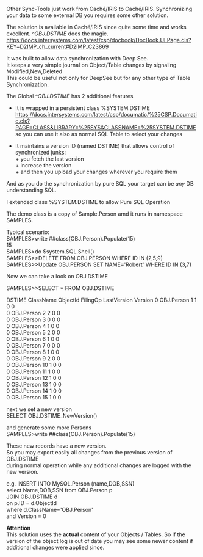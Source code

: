 Other Sync-Tools just work from Caché/IRIS to Caché/IRIS. 
Synchronizing your data to some external DB you requires some other solution.  
  
The solution is available in Caché/IRIS since quite some time and works excellent.
*^OBJ.DSTIME* does the magic.  
https://docs.intersystems.com/latest/csp/docbook/DocBook.UI.Page.cls?KEY=D2IMP_ch_current#D2IMP_C23869
  
It was built to allow data synchronization with Deep See.  
It keeps a very simple journal on Object/Table changes by signaling  Modified,New,Deleted  
This could be useful not only for DeepSee but for any other  type of Table Synchronization.  
  
The Global *^OBJ.DSTIME* has 2 additional features  
- It is wrapped in a persistent class %SYSTEM.DSTIME     
  https://docs.intersystems.com/latest/csp/documatic/%25CSP.Documatic.cls?PAGE=CLASS&LIBRARY=%25SYS&CLASSNAME=%25SYSTEM.DSTIME  
so you can use it also as normal SQL Table to select your changes  
  
- It maintains a version ID (named DSTIME)  that allows control of synchronized junks:  
       + you fetch the last version  
       + increase the version  
       + and then you upload your changes wherever you require them  
  
And as you do the synchronization by pure SQL your target can be _any_ DB understanding SQL.  
  
I extended class %SYSTEM.DSTIME to allow Pure SQL Operation  

The demo class is a copy of Sample.Person amd it runs in namespace SAMPLES.   

Typical scenario:  
SAMPLES>write ##class(OBJ.Person).Populate(15)  
15  
SAMPLES>do $system.SQL.Shell()  
SAMPLES>>DELETE FROM OBJ.PERSON WHERE ID IN (2,5,9)  
SAMPLES>>Update OBJ.PERSON SET NAME='Robert' WHERE ID IN (3,7)  
  
Now we can take a look on OBJ.DSTIME  

SAMPLES>>SELECT * FROM OBJ.DSTIME  
     
DSTIME  ClassName       ObjectId     FilingOp     LastVersion  Version 
0       OBJ.Person      1            1            0            0     
0       OBJ.Person      2            2            0            0     
0       OBJ.Person      3            0            0            0     
0       OBJ.Person      4            1            0            0     
0       OBJ.Person      5            2            0            0     
0       OBJ.Person      6            1            0            0     
0       OBJ.Person      7            0            0            0     
0       OBJ.Person      8            1            0            0     
0       OBJ.Person      9            2            0            0     
0       OBJ.Person      10           1            0            0     
0       OBJ.Person      11           1            0            0     
0       OBJ.Person      12           1            0            0     
0       OBJ.Person      13           1            0            0     
0       OBJ.Person      14           1            0            0     
0       OBJ.Person      15           1            0            0     

next we set a new version  
SELECT OBJ.DSTIME_NewVersion()  

and generate some more Persons  
SAMPLES>write ##class(OBJ.Person).Populate(15) 

These new records have a new version.  
So you may export easily all changes from the previous version of OBJ.DSTIME  
during normal operation while any additional changes are logged with the new version.

e.g.
INSERT INTO MySQL.Person (name,DOB,SSN)   
 select Name,DOB,SSN  from OBJ.Person p  
        JOIN OBJ.DSTIME d  
        on p.ID = d.ObjectId  
        where d.ClassName='OBJ.Person'  
        and Version = 0   

**Attention**  
This solution uses the **actual** content of your Objects / Tables.
So if the version of the object log is out of date you may see some newer content if additional changes were applied since.
